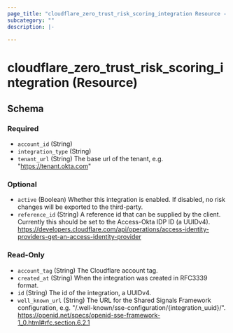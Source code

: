```yaml
---
page_title: "cloudflare_zero_trust_risk_scoring_integration Resource - Cloudflare"
subcategory: ""
description: |-
  
---
```


# cloudflare_zero_trust_risk_scoring_integration (Resource)




<!-- schema generated by tfplugindocs -->
## Schema

### Required

- `account_id` (String)
- `integration_type` (String)
- `tenant_url` (String) The base url of the tenant, e.g. "https://tenant.okta.com"

### Optional

- `active` (Boolean) Whether this integration is enabled. If disabled, no risk changes will be exported to the third-party.
- `reference_id` (String) A reference id that can be supplied by the client. Currently this should be set to the Access-Okta IDP ID (a UUIDv4).
https://developers.cloudflare.com/api/operations/access-identity-providers-get-an-access-identity-provider

### Read-Only

- `account_tag` (String) The Cloudflare account tag.
- `created_at` (String) When the integration was created in RFC3339 format.
- `id` (String) The id of the integration, a UUIDv4.
- `well_known_url` (String) The URL for the Shared Signals Framework configuration, e.g. "/.well-known/sse-configuration/{integration_uuid}/". https://openid.net/specs/openid-sse-framework-1_0.html#rfc.section.6.2.1


